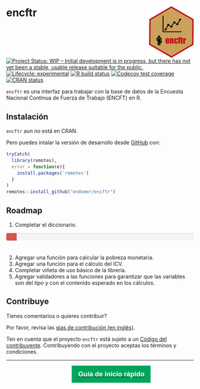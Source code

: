
<!-- README.md is generated from README.Rmd. Please edit that file -->

# encftr <img src='man/figures/logo.png' align="right" height="138" />

<!-- badges: start -->

[![Project Status: WIP – Initial development is in progress, but there
has not yet been a stable, usable release suitable for the
public.](https://www.repostatus.org/badges/latest/wip.svg)](https://www.repostatus.org/#wip)
[![Lifecycle:
experimental](https://img.shields.io/badge/lifecycle-experimental-orange.svg)](https://www.tidyverse.org/lifecycle/#experimental)
[![R build
status](https://github.com/endomer/encftr/workflows/R-CMD-check/badge.svg)](https://github.com/endomer/encftr/actions)
[![Codecov test
coverage](https://codecov.io/gh/endomer/encftr/branch/master/graph/badge.svg)](https://codecov.io/gh/endomer/encftr?branch=master)
[![CRAN
status](https://www.r-pkg.org/badges/version/encftr)](https://CRAN.R-project.org/package=encftr)
<!-- badges: end -->

`encftr` es una interfaz para trabajar con la base de datos de la
Encuesta Nacional Continua de Fuerza de Trabajo (ENCFT) en R.

## Instalación

`encftr` aun no está en CRAN.

<!-- You can install the released version of encftr from [CRAN](https://CRAN.R-project.org) with: -->
<!-- ``` r -->
<!-- install.packages("encftr") -->
<!-- ``` -->

Pero puedes intalar la versión de desarrollo desde
[GitHub](https://github.com/) con:

``` r
tryCatch(
  library(remotes),
  error = function(e){
    install.packages('remotes')
  }
)
remotes::install_github("endomer/encftr")
```

## Roadmap

1.  Completar el diccionario.

<!--html_preserve-->

<div style="display:inline-block;
             vertical-align:baseline;
             width:100%;
             height:20px;
             margin-bottom:20px;
             overflow:hidden;
             background-color:#f5f5f5;
             border-radius:4px;
             -webkit-box-shadow:inset 0 1px 2px rgba(0,0,0,.1);
             box-shadow:inset 0 1px 2px rgba(0,0,0,.1);">

<div style="float: left;
height: 100%;
font-size: 16px;
line-height: 20px;
color: #fff;
text-align: center;
box-shadow: inset 0 -1px 0 rgb(0 0 0 / 15%);
transition: width .6s ease;
background-color: #d9534f;  width: 5.5%;">

5.5%

</div>

</div>

<!--/html_preserve-->

2.  Agregar una función para calcular la pobreza monetaria.
3.  Agregar una función para el cálculo del ICV.
4.  Completar viñeta de uso básico de la librería.
5.  Agregar validadores a las funciones para garantizar que las
    variables son del tipo y con el contenido esperado en los cálculos.

## Contribuye

Tienes comentarios o quieres contribuir?

Por favor, revisa las [gias de contribución (en
inglés)](https://endomer.github.io/encftr/CONTRIBUTING.html).

Ten en cuenta que el proyecto `encftr` está sujeto a un [Código del
contribuyente](https://contributor-covenant.org/es/version/2/0/CODE_OF_CONDUCT.html).
Contribuyendo con el proyecto aceptas los términos y condiciones.

<hr/>
<!--html_preserve-->

<a href="/ecnftr"><button type="button"
style = "
    border: 1px solid transparent;
    background-color: #00a65a;
    display: block;
    padding: 10px 16px;
    font-size: 18px;
    line-height: 1.3333333;
    color: #fff;
    cursor: pointer;
    margin-left: 35%;
    margin-top: 10px;
    font-weight: 900;
    text-align: center;
    white-space: nowrap;
    vertical-align: middle;"> Guía de inicio
rápido</button></a><!--/html_preserve-->
